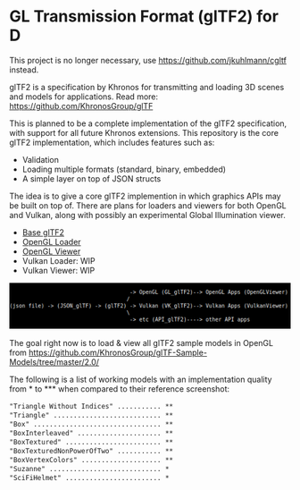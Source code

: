 # GL Transmission Format (glTF2) for D

This project is no longer necessary, use https://github.com/jkuhlmann/cgltf instead.

glTF2 is a specification by Khronos for transmitting and loading 3D scenes and
models for applications. Read more: https://github.com/KhronosGroup/glTF

This is planned to be a complete implementation of the glTF2 specification,
with support for all future Khronos extensions. This repository is the core
glTF2 implementation, which includes features such as:
  * Validation
  * Loading multiple formats (standard, binary, embedded)
  * A simple layer on top of JSON structs

The idea is to give a core glTF2 implemention in which graphics APIs may be
built on top of. There are plans for loaders and viewers for both OpenGL
and Vulkan, along with possibly an experimental Global Illumination viewer.

 * [Base glTF2](https://github.com/AODQ/gltf)
 * [OpenGL Loader](https://github.com/AODQ/gltf-opengl)
 * [OpenGL Viewer](https://github.com/AODQ/gltf-opengl-viewer)
 * Vulkan Loader: WIP
 * Vulkan Viewer: WIP

![](https://github.com/AODQ/gltf/blob/master/media/glTF2-api-spec-0.png?raw=true)

The goal right now is to load & view all glTF2 sample models in OpenGL from
  https://github.com/KhronosGroup/glTF-Sample-Models/tree/master/2.0/

The following is a list of working models with an implementation quality from *
  to *** when compared to their reference screenshot:

    "Triangle Without Indices" ........... **
    "Triangle" ........................... **
    "Box" ................................ **
    "BoxInterleaved" ..................... **
    "BoxTextured" ........................ **
    "BoxTexturedNonPowerOfTwo" ........... **
    "BoxVertexColors" .................... **
    "Suzanne" ............................ *
    "SciFiHelmet" ........................ *
